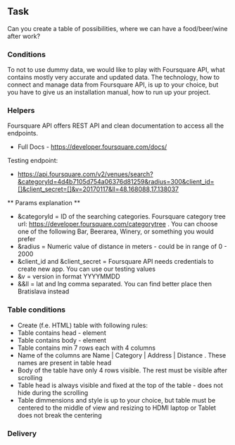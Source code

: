 ## Task ##
Can you create a table of possibilities, where we can have a food/beer/wine after work? 

### Conditions ###
To not to use dummy data, we would like to play with Foursquare API, what contains mostly very accurate and updated data. The technology, how to connect and manage data from Foursquare API, is up to your choice,
but you have to give us an installation manual, how to run up your project.

### Helpers ###
Foursquare API offers REST API and clean documentation to access all the endpoints. 
* Full Docs - https://developer.foursquare.com/docs/

Testing endpoint:
* https://api.foursquare.com/v2/venues/search?&categoryId=4d4b7105d754a06376d81259&radius=300&client_id=[]&client_secret=[]&v=20170117&ll=48.168088,17.138037

** Params explanation **

* &categoryId = ID of the searching categories. Foursquare category tree url: https://developer.foursquare.com/categorytree . You can choose one of the following Bar, Beerarea, Winery, or something you would prefer
* &radius = Numeric value of distance in meters - could be in range of 0 - 2000
* &client_id and &client_secret = Foursquare API needs credentials to create new app. You can use our testing values
* &v = version in format YYYYMMDD
* &&ll = lat and lng comma separated. You can find better place then Bratislava instead

### Table conditions ###

* Create (f.e. HTML) table with following rules:
* Table contains head - <thead> element
* Table contains body - <tbody> element
* Table contains min 7 rows each with 4 columns
* Name of the columns are Name | Category | Address | Distance . These names are present in table head
* Body of the table have only 4 rows visible. The rest must be visible after scrolling
* Table head is always visible and fixed at the top of the table - does not hide during the scrolling
* Table dimmensions and style is up to your choice, but table must be centered to the middle of view and resizing to HDMI laptop or Tablet does not break the centering

### Delivery ###
